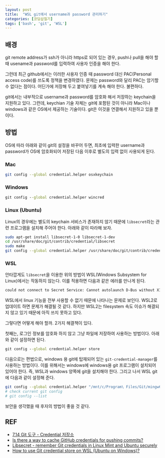 ```yaml
---
layout: post
title:  "WSL git에서 username과 password 관리하기"
categories: [코딩삽질기]
tags: ['bash', 'git', 'WSL']
---
```



## 배경

git remote address가 ssh가 아니라 https로 되어 있는 경우, push나 pull을 해야 할 때 usename과 password를 입력하여 사용자 인증을 해야 한다.

그런데 최근 github에서는 이러한 사용자 인증 때 password 대신 PAC(Personal access code)를 쓰도록 정책을 변경하였다. 문제는 password와 달리 PAC는 암기할 수 없다는 점이다. 어딘가에 저장해 두고 붙여넣기를 계속 해야 한다. 불편하다.

git에서는 내부적으로 username과 password를 암호화 해서 저장하는 keychain을 지원하고 있다. 그런데, keychian 기술 자체는 git에 포함된 것이 아니라 Mac이나 windows과 같은 OS에서 제공하는 기술이다. git은 이것을 연결해서 지원하고 있을 뿐이다.

## 방법

OS에 따라 아래와 같이 git의 설정을 바꾸어 두면, 최초에 입력한 username과 password가 OS에 암호화되어 저장된 다음 이후로 별도의 입력 없이 사용되게 된다.

### Mac

```bash
git config --global credential.helper osxkeychain
```

### Windows

```cmd
git config --global credential.helper wincred
```

### Linux (Ubuntu)

Linux의 경우에는 별도의 keychain 서비스가 존재하지 않기 때문에 `libsecret`라는 관련 프로그램을 설치해 주어야 한다. 아래와 같이 따라해 보자.

```bash
sudo apt-get install libsecret-1-0 libsecret-1-dev
cd /usr/share/doc/git/contrib/credential/libsecret
sudo make
git config --global credential.helper /usr/share/doc/git/contrib/credential/libsecret/git-credential-libsecret
```

### WSL

안타깝게도 `libsecret`을 이용한 위의 방법이 WSL(Windows Subsystem for Linux)에서는 작동하지 않는다. 이를 적용하면 다음과 같은 에러를 만나게 된다.

```bash
could not connect to Secret Service: Cannot autolaunch D-Bus without X11 $DISPLAY
```

WSL에서 linux 기능을 전부 사용할 수 없기 때문에 나타나는 문제로 보인다. WSL2로 업데이트 하면 문제가 해결될 것 같다. 하지만 WSL2는 filesystem 속도 이슈가 해결되지 않고 있기 때문에 아직 쓰지 못하고 있다.

그렇다면 어떻게 해야 할까. 2가지 해결책이 있다.

첫째는, 로그인 정보를 암호화 하지 않고 그냥 파일에 저장하여 사용하는 방법이다. 아래와 같이 설정하면 된다.

```cmd
git config --global credential.helper store
```

다음으로는 편법으로, windows 용 git에 탑재되어 있는 `git-credential-manager`를 사용하는 방법이다. 이를 위해서는 windows에 windows용 git 프로그램이 설치되어 있어야 한다. 즉, WSL과 windows 양쪽에 git을 설치해야 한다. 그리고 나서 WSL git에 다음과 같이 설정해 준다.

```bash
git config --global credential.helper "/mnt/c/Program\ Files/Git/mingw64/bin/git-credential-manager.exe"
# check current git config
# git config --list
```

보안을 생각했을 때 후자의 방법이 좋을 것 같다.

## REF

* [7.14 Git 도구 - Credential 저장소](https://git-scm.com/book/k/v2/Git-%EB%8F%84%EA%B5%AC-Credential-%EC%A0%80%EC%9E%A5%EC%86%8C)
* [Is there a way to cache GitHub credentials for pushing commits?](https://stackoverflow.com/a/5343146)
* [Libsecret - remember Git credentials in Linux Mint and Ubuntu securely](https://www.softwaredeveloper.blog/git-credential-storage-libsecret)
* [How to use Git credential store on WSL (Ubuntu on Windows)?](https://stackoverflow.com/questions/45925964/how-to-use-git-credential-store-on-wsl-ubuntu-on-windows)
